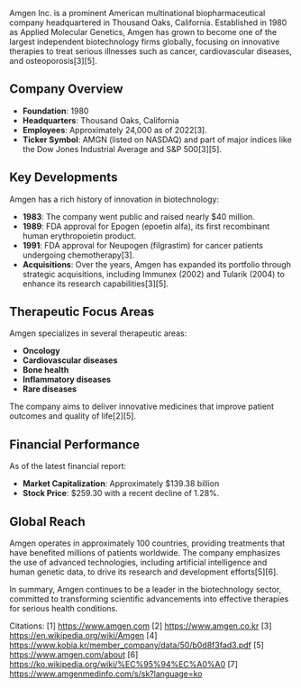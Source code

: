 Amgen Inc. is a prominent American multinational biopharmaceutical company headquartered in Thousand Oaks, California. Established in 1980 as Applied Molecular Genetics, Amgen has grown to become one of the largest independent biotechnology firms globally, focusing on innovative therapies to treat serious illnesses such as cancer, cardiovascular diseases, and osteoporosis[3][5].

## Company Overview

- **Foundation**: 1980
- **Headquarters**: Thousand Oaks, California
- **Employees**: Approximately 24,000 as of 2022[3].
- **Ticker Symbol**: AMGN (listed on NASDAQ) and part of major indices like the Dow Jones Industrial Average and S&P 500[3][5].

## Key Developments

Amgen has a rich history of innovation in biotechnology:
- **1983**: The company went public and raised nearly $40 million.
- **1989**: FDA approval for Epogen (epoetin alfa), its first recombinant human erythropoietin product.
- **1991**: FDA approval for Neupogen (filgrastim) for cancer patients undergoing chemotherapy[3].
- **Acquisitions**: Over the years, Amgen has expanded its portfolio through strategic acquisitions, including Immunex (2002) and Tularik (2004) to enhance its research capabilities[3][5].

## Therapeutic Focus Areas

Amgen specializes in several therapeutic areas:
- **Oncology**
- **Cardiovascular diseases**
- **Bone health**
- **Inflammatory diseases**
- **Rare diseases**
  
The company aims to deliver innovative medicines that improve patient outcomes and quality of life[2][5].

## Financial Performance

As of the latest financial report:
- **Market Capitalization**: Approximately $139.38 billion
- **Stock Price**: $259.30 with a recent decline of 1.28%.

## Global Reach

Amgen operates in approximately 100 countries, providing treatments that have benefited millions of patients worldwide. The company emphasizes the use of advanced technologies, including artificial intelligence and human genetic data, to drive its research and development efforts[5][6].

In summary, Amgen continues to be a leader in the biotechnology sector, committed to transforming scientific advancements into effective therapies for serious health conditions.

Citations:
[1] https://www.amgen.com
[2] https://www.amgen.co.kr
[3] https://en.wikipedia.org/wiki/Amgen
[4] https://www.kobia.kr/member_company/data/50/b0d8f3fad3.pdf
[5] https://www.amgen.com/about
[6] https://ko.wikipedia.org/wiki/%EC%95%94%EC%A0%A0
[7] https://www.amgenmedinfo.com/s/sk?language=ko